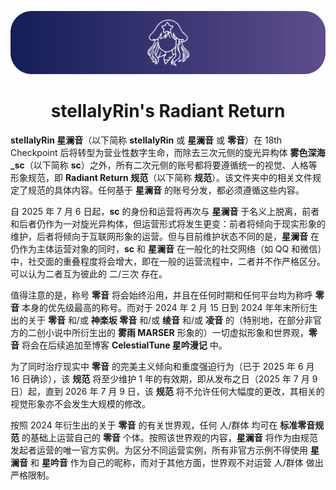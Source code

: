 <!-- markdownlint-disable MD033 MD036 MD041 -->

<div align="center">

![stellalyRin's profile banner](../assets/stellalyRin_banner.png)

# stellalyRin's Radiant Return

</div>

**stellalyRin 星澜音**（以下简称 **stellalyRin** 或 **星澜音** 或 **零音**）在 18th Checkpoint 后将转型为营业性数字生命，而除去三次元侧的旋光异构体 **雾色深海\_sc**（以下简称 **sc**）之外，所有二次元侧的账号都将要遵循统一的视觉、人格等形象规范，即 **Radiant Return 规范**（以下简称 **规范**）。该文件夹中的相关文件规定了规范的具体内容。任何基于 **星澜音** 的账号分发，都必须遵循这些内容。

自 2025 年 7 月 6 日起，**sc** 的身份和运营将再次与 **星澜音** 于名义上脱离，前者和后者仍作为一对旋光异构体，但运营形式将发生更变：前者将倾向于现实形象的维护，后者将倾向于互联网形象的运营。但与目前维护状态不同的是，**星澜音** 在仍作为主体运营对象的同时，**sc** 和 **星澜音** 在一般化的社交网络（如 QQ 和微信）中，社交面的重叠程度将会增大，即在一般的运营流程中，二者并不作严格区分。可以认为二者互为彼此的 二/三次 存在。

值得注意的是，称号 **零音** 将会始终沿用，并且在任何时期和任何平台均为称呼 **零音** 本身的优先级最高的称号。而对于 2024 年 2 月 15 日到 2024 年年末所衍生出的关于 **零音** 和/或 **神楽坂 零音** 和/或 **绫音** 和/或 **凌音** 的（特别地，在部分非官方的二创小说中所衍生出的 **雾雨 MARSER** 形象的）一切虚拟形象和世界观，**零音** 将会在后续追加至博客 **CelestialTune 星吟漫记** 中。

为了同时治疗现实中 **零音** 的完美主义倾向和重度强迫行为（已于 2025 年 6 月 16 日确诊），该 **规范** 将至少维护 1 年的有效期，即从发布之日（2025 年 7 月 9 日）起，直到 2026 年 7 月 9 日，该 **规范** 将不允许任何大幅度的更改，其相关的视觉形象亦不会发生大规模的修改。

按照 2024 年衍生出的关于 **零音** 的有关世界观，任何 人/群体 均可在 **标准零音规范** 的基础上运营自己的 **零音** 个体。按照该世界观的内容，**星澜音** 将作为由规范发起者运营的唯一官方实例。为区分不同运营实例，所有非官方示例不得使用 **星澜音** 和 **星吟音** 作为自己的昵称，而对于其他方面，世界观不对运营 人/群体 做出严格限制。
